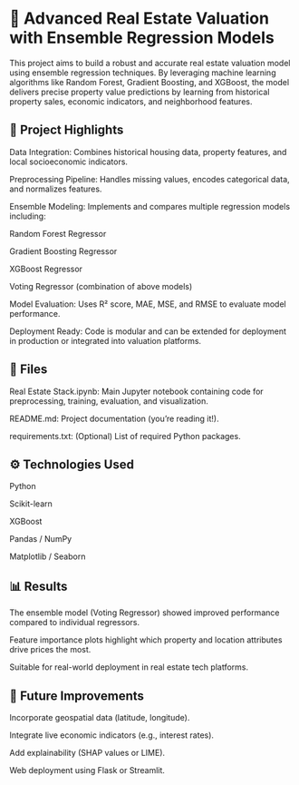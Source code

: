 # 🏡 Advanced Real Estate Valuation with Ensemble Regression Models
This project aims to build a robust and accurate real estate valuation model using ensemble regression techniques. By leveraging machine learning algorithms like Random Forest, Gradient Boosting, and XGBoost, the model delivers precise property value predictions by learning from historical property sales, economic indicators, and neighborhood features.

## 📌 Project Highlights
Data Integration: Combines historical housing data, property features, and local socioeconomic indicators.

Preprocessing Pipeline: Handles missing values, encodes categorical data, and normalizes features.

Ensemble Modeling: Implements and compares multiple regression models including:

Random Forest Regressor

Gradient Boosting Regressor

XGBoost Regressor

Voting Regressor (combination of above models)

Model Evaluation: Uses R² score, MAE, MSE, and RMSE to evaluate model performance.

Deployment Ready: Code is modular and can be extended for deployment in production or integrated into valuation platforms.

## 📁 Files
Real Estate Stack.ipynb: Main Jupyter notebook containing code for preprocessing, training, evaluation, and visualization.

README.md: Project documentation (you’re reading it!).

requirements.txt: (Optional) List of required Python packages.

## ⚙️ Technologies Used
Python

Scikit-learn

XGBoost

Pandas / NumPy

Matplotlib / Seaborn


## 📊 Results
The ensemble model (Voting Regressor) showed improved performance compared to individual regressors.

Feature importance plots highlight which property and location attributes drive prices the most.

Suitable for real-world deployment in real estate tech platforms.

## 🧠 Future Improvements
Incorporate geospatial data (latitude, longitude).

Integrate live economic indicators (e.g., interest rates).

Add explainability (SHAP values or LIME).

Web deployment using Flask or Streamlit.
